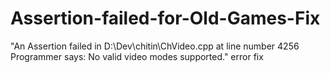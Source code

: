 # Assertion-failed-for-Old-Games-Fix
"An Assertion failed in D:\Dev\chitin\ChVideo.cpp at line number 4256 Programmer says: No valid video modes supported."  error fix
